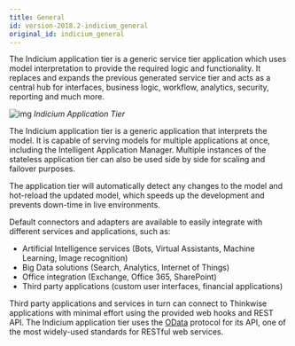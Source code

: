 ```yaml
---
title: General
id: version-2018.2-indicium_general
original_id: indicium_general
---
```


The Indicium application tier is a generic service tier application which uses model interpretation to provide the required logic and functionality. It replaces and expands the previous generated service tier and acts as a central hub for interfaces, business logic, workflow, analytics, security, reporting and much more.

 ![img](assets/sf/clip_image002.png)
*Indicium Application Tier*

The Indicium application tier is a generic application that interprets the model. It is capable of serving models for multiple applications at once, including the Intelligent Application Manager. Multiple instances of the stateless application tier can also be used side by side for scaling and failover purposes.

The application tier will automatically detect any changes to the model and hot-reload the updated model, which speeds up the development and prevents down-time in live environments.

Default connectors and adapters are available to easily integrate with different services and applications, such as:

- Artificial Intelligence services (Bots, Virtual Assistants, Machine Learning, Image recognition)
- Big Data solutions (Search, Analytics, Internet of Things)
- Office integration (Exchange, Office 365, SharePoint)
- Third party applications (custom user interfaces, financial applications)

Third party applications and services in turn can connect to Thinkwise applications with minimal effort using the provided web hooks and REST API. The Indicium application tier uses the [OData](http://www.odata.org/) protocol for its API, one of the most widely-used standards for RESTful web services.